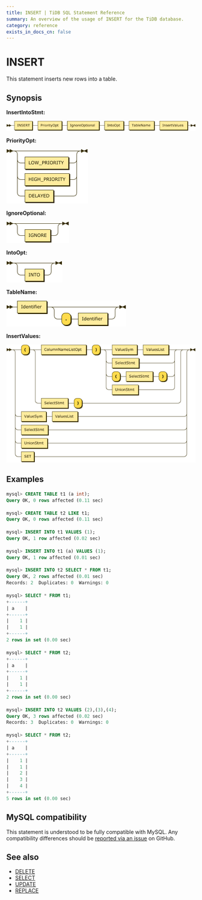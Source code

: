 ```yaml
---
title: INSERT | TiDB SQL Statement Reference 
summary: An overview of the usage of INSERT for the TiDB database.
category: reference
exists_in_docs_cn: false
---
```


# INSERT

This statement inserts new rows into a table.


## Synopsis

**InsertIntoStmt:**

![InsertIntoStmt](/media/sqlgram/InsertIntoStmt.png)

**PriorityOpt:**

![PriorityOpt](/media/sqlgram/PriorityOpt.png)

**IgnoreOptional:**

![IgnoreOptional](/media/sqlgram/IgnoreOptional.png)

**IntoOpt:**

![IntoOpt](/media/sqlgram/IntoOpt.png)

**TableName:**

![TableName](/media/sqlgram/TableName.png)

**InsertValues:**

![InsertValues](/media/sqlgram/InsertValues.png)

## Examples

```sql
mysql> CREATE TABLE t1 (a int);
Query OK, 0 rows affected (0.11 sec)

mysql> CREATE TABLE t2 LIKE t1;
Query OK, 0 rows affected (0.11 sec)

mysql> INSERT INTO t1 VALUES (1);
Query OK, 1 row affected (0.02 sec)

mysql> INSERT INTO t1 (a) VALUES (1);
Query OK, 1 row affected (0.01 sec)

mysql> INSERT INTO t2 SELECT * FROM t1;
Query OK, 2 rows affected (0.01 sec)
Records: 2  Duplicates: 0  Warnings: 0

mysql> SELECT * FROM t1;
+------+
| a    |
+------+
|    1 |
|    1 |
+------+
2 rows in set (0.00 sec)

mysql> SELECT * FROM t2;
+------+
| a    |
+------+
|    1 |
|    1 |
+------+
2 rows in set (0.00 sec)

mysql> INSERT INTO t2 VALUES (2),(3),(4);
Query OK, 3 rows affected (0.02 sec)
Records: 3  Duplicates: 0  Warnings: 0

mysql> SELECT * FROM t2;
+------+
| a    |
+------+
|    1 |
|    1 |
|    2 |
|    3 |
|    4 |
+------+
5 rows in set (0.00 sec)
```

## MySQL compatibility

This statement is understood to be fully compatible with MySQL. Any compatibility differences should be [reported via an issue](/report-issue.md) on GitHub.

## See also

* [DELETE](/dev/reference/sql/statements/delete.md)
* [SELECT](/dev/reference/sql/statements/select.md)
* [UPDATE](/dev/reference/sql/statements/update.md)
* [REPLACE](/dev/reference/sql/statements/replace.md)
